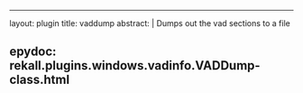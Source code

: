 
---
layout: plugin
title: vaddump
abstract: |
    Dumps out the vad sections to a file

epydoc: rekall.plugins.windows.vadinfo.VADDump-class.html
---
